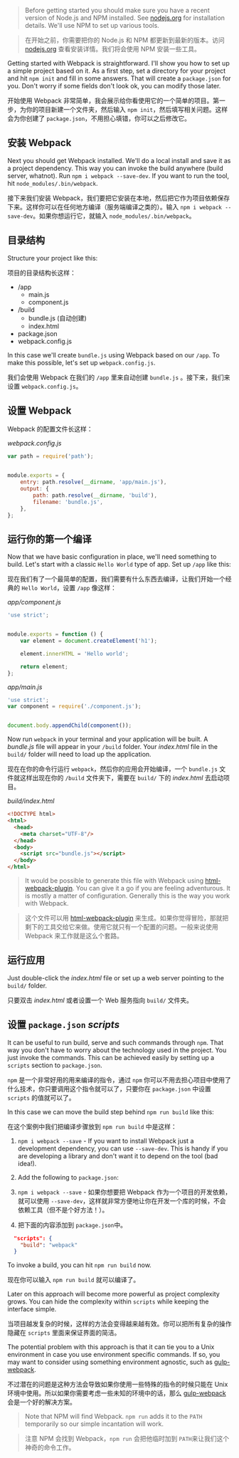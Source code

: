 > Before getting started you should make sure you have a recent version of Node.js and NPM installed. See [nodejs.org](http://nodejs.org/) for installation details. We'll use NPM to set up various tools.

> 在开始之前，你需要把你的 Node.js 和 NPM 都更新到最新的版本。访问 [nodejs.org](http://nodejs.org/) 查看安装详情。我们将会使用 NPM 安装一些工具。

Getting started with Webpack is straightforward. I'll show you how to set up a simple project based on it. As a first step, set a directory for your project and hit `npm init` and fill in some answers. That will create a `package.json` for you. Don't worry if some fields don't look ok, you can modify those later.

开始使用 Webpack 非常简单，我会展示给你看使用它的一个简单的项目。第一步，为你的项目新建一个文件夹，然后输入 `npm init`，然后填写相关问题。这样会为你创建了 `package.json`，不用担心填错，你可以之后修改它。

## 安装 Webpack

Next you should get Webpack installed. We'll do a local install and save it as a project dependency. This way you can invoke the build anywhere (build server, whatnot). Run `npm i webpack --save-dev`. If you want to run the tool, hit `node_modules/.bin/webpack`.

接下来我们安装 Webpack，我们要把它安装在本地，然后把它作为项目依赖保存下来。这样你可以在任何地方编译（服务端编译之类的）。输入 `npm i webpack --save-dev`。如果你想运行它，就输入 `node_modules/.bin/webpack`。

## 目录结构

Structure your project like this:

项目的目录结构长这样：

- /app
  - main.js
  - component.js
- /build
  - bundle.js (自动创建)
  - index.html
- package.json
- webpack.config.js

In this case we'll create `bundle.js` using Webpack based on our `/app`. To make this possible, let's set up `webpack.config.js`.

我们会使用 Webpack 在我们的 `/app` 里来自动创建 `bundle.js` 。接下来，我们来设置 `webpack.config.js`。

## 设置 Webpack

Webpack 的配置文件长这样：

*webpack.config.js*

```javascript
var path = require('path');


module.exports = {
    entry: path.resolve(__dirname, 'app/main.js'),
    output: {
        path: path.resolve(__dirname, 'build'),
        filename: 'bundle.js',
    },
};
```

## 运行你的第一个编译

Now that we have basic configuration in place, we'll need something to build. Let's start with a classic `Hello World` type of app. Set up `/app` like this:

现在我们有了一个最简单的配置，我们需要有什么东西去编译，让我们开始一个经典的 `Hello World`，设置 `/app` 像这样：

*app/component.js*

```javascript
'use strict';


module.exports = function () {
    var element = document.createElement('h1');

    element.innerHTML = 'Hello world';

    return element;
};
```

*app/main.js*

```javascript
'use strict';
var component = require('./component.js');


document.body.appendChild(component());

```

Now run `webpack` in your terminal and your application will be built. A *bundle.js* file will appear in your `/build` folder. Your *index.html* file in the `build/` folder will need to load up the application.

现在在你的命令行运行 `webpack`，然后你的应用会开始编译，一个 `bundle.js` 文件就这样出现在你的 `/build` 文件夹下，需要在 `build/` 下的 *index.html* 去启动项目。

*build/index.html*

```html
<!DOCTYPE html>
<html>
  <head>
    <meta charset="UTF-8"/>
  </head>
  <body>
    <script src="bundle.js"></script>
  </body>
</html>
```

> It would be possible to generate this file with Webpack using [html-webpack-plugin](https://www.npmjs.com/package/html-webpack-plugin). You can give it a go if you are feeling adventurous. It is mostly a matter of configuration. Generally this is the way you work with Webpack.

> 这个文件可以用 [html-webpack-plugin](https://www.npmjs.com/package/html-webpack-plugin) 来生成。如果你觉得冒险，那就把剩下的工具交给它来做。使用它就只有一个配置的问题。一般来说使用 Webpack 来工作就是这么个套路。

## 运行应用

Just double-click the *index.html* file or set up a web server pointing to the `build/` folder.

只要双击 *index.html* 或者设置一个 Web 服务指向 `build/` 文件夹。

## 设置 `package.json` *scripts*

It can be useful to run build, serve and such commands through `npm`. That way you don't have to worry about the technology used in the project. You just invoke the commands. This can be achieved easily by setting up a `scripts` section to `package.json`.

`npm` 是一个非常好用的用来编译的指令，通过 `npm` 你可以不用去担心项目中使用了什么技术，你只要调用这个指令就可以了，只要你在 `package.json` 中设置 `scripts` 的值就可以了。

In this case we can move the build step behind `npm run build` like this:

在这个案例中我们把编译步骤放到 `npm run build` 中是这样：

1. `npm i webpack --save` - If you want to install Webpack just a development dependency, you can use `--save-dev`. This is handy if you are developing a library and don't want it to depend on the tool (bad idea!).
2. Add the following to `package.json`:


1. `npm i webpack --save` - 如果你想要把 Webpack 作为一个项目的开发依赖，就可以使用 `--save-dev`，这样就非常方便地让你在开发一个库的时候，不会依赖工具（但不是个好方法！）。
2. 把下面的内容添加到 `package.json`中。

```json
  "scripts": {
    "build": "webpack"
  }
```

To invoke a build, you can hit `npm run build` now.

现在你可以输入 `npm run build` 就可以编译了。

Later on this approach will become more powerful as project complexity grows. You can hide the complexity within `scripts` while keeping the interface simple.

当项目越发复杂的时候，这样的方法会变得越来越有效。你可以把所有复杂的操作隐藏在 `scripts` 里面来保证界面的简洁。

The potential problem with this approach is that it can tie you to a Unix environment in case you use environment specific commands. If so, you may want to consider using something environment agnostic, such as [gulp-webpack](https://www.npmjs.com/package/gulp-webpack).

不过潜在的问题是这种方法会导致如果你使用一些特殊的指令的时候只能在 Unix 环境中使用。所以如果你需要考虑一些未知的环境中的话，那么 [gulp-webpack](https://www.npmjs.com/package/gulp-webpack) 会是一个好的解决方案。

> Note that NPM will find Webpack. `npm run` adds it to the `PATH` temporarily so our simple incantation will work.

> 注意 NPM 会找到 Webpack，`npm run` 会把他临时加到 `PATH`来让我们这个神奇的命令工作。